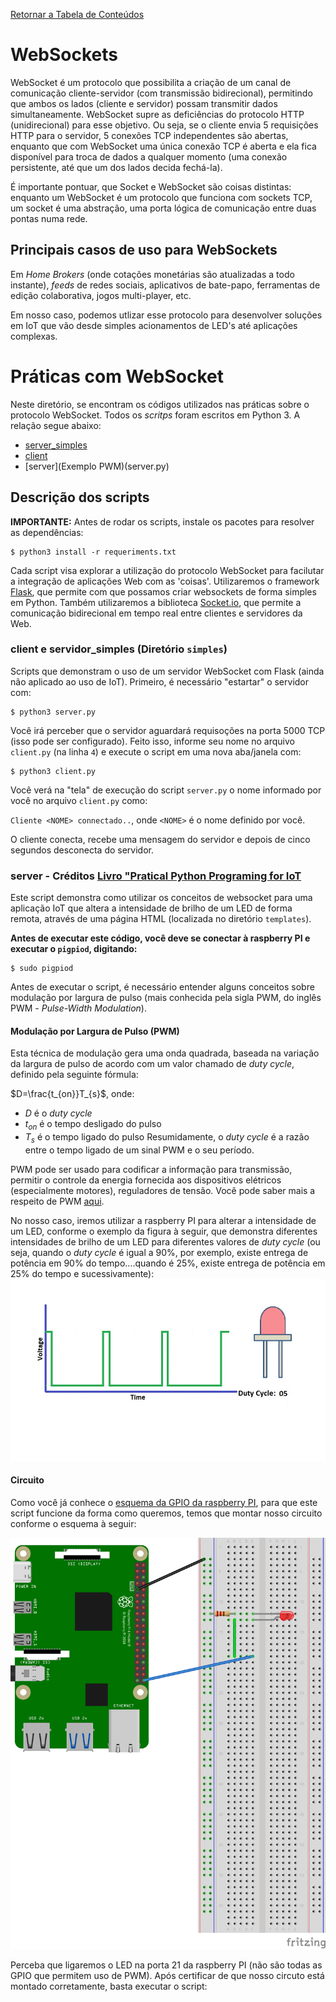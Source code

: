 [Retornar a Tabela de Conteúdos](./)
# WebSockets
WebSocket é um protocolo que possibilita a criação de um canal de comunicação cliente-servidor (com transmissão bidirecional), permitindo que ambos os lados (cliente e servidor) possam transmitir dados simultaneamente. WebSocket supre as deficiências do protocolo HTTP (unidirecional) para esse objetivo. Ou seja, se o cliente envia 5 requisições HTTP para o servidor, 5 conexões TCP independentes são abertas, enquanto que com WebSocket uma única conexão TCP é aberta e ela fica disponível para troca de dados a qualquer momento (uma conexão persistente, até que um dos lados decida fechá-la).

É importante pontuar, que Socket e WebSocket são coisas distintas: enquanto um WebSocket é um protocolo que funciona com sockets TCP, um socket é uma abstração, uma porta lógica de comunicação entre duas pontas numa rede.

## Principais casos de uso para WebSockets

Em <i>Home Brokers</i> (onde cotações monetárias são atualizadas a todo instante), <i>feeds</i> de redes sociais, aplicativos de bate-papo, ferramentas de edição colaborativa, jogos multi-player, etc.

Em nosso caso, podemos utlizar esse protocolo para desenvolver soluções em IoT que vão desde simples acionamentos de LED's até aplicações complexas.

# Práticas com WebSocket
Neste diretório, se encontram os códigos utilizados nas práticas sobre o protocolo WebSocket. Todos os <em>scritps</em> foram escritos em Python 3. A relação segue abaixo:
*   [server_simples](simples/server.py) 
*   [client](simples/client.py) 
*   [server](Exemplo PWM)(server.py)


## Descrição dos scripts
<strong>IMPORTANTE:</strong> Antes de rodar os scripts, instale os pacotes para resolver as dependências:

```
$ python3 install -r requeriments.txt 
```

Cada script visa explorar a utilização do protocolo WebSocket para facilutar a integração de aplicações Web com as 'coisas'. Utilizaremos o framework [Flask](https://flask.palletsprojects.com/), que permite com que possamos criar websockets de forma simples em Python. Também utilizaremos a biblioteca [Socket.io](https://socket.io/), que permite a comunicação bidirecional em tempo real entre clientes e servidores da Web.

### client e servidor_simples (Diretório `simples`)
Scripts que demonstram o uso de um servidor WebSocket com Flask (ainda não aplicado ao uso de IoT). Primeiro, é necessário "estartar" o servidor com:
```
$ python3 server.py 
```
Você irá perceber que o servidor aguardará requisoções na porta 5000 TCP (isso pode ser configurado). Feito isso, informe seu nome no arquivo `client.py` (na linha `4`) e execute o script em uma nova aba/janela com:
```
$ python3 client.py 
```
Você verá na "tela" de execução do script `server.py` o nome informado por você no arquivo `client.py` como:

`Cliente <NOME> connectado..`, onde `<NOME>` é o nome definido por você. 

O cliente conecta, recebe uma mensagem do servidor e depois de cinco segundos  desconecta do servidor.


### server - Créditos [Livro "Pratical Python Programing for IoT](https://github.com/PacktPublishing/Practical-Python-Programming-for-IoT)
Este script demonstra como utilizar os conceitos de websocket para uma aplicação IoT que altera a intensidade de brilho de um LED de forma remota, através de uma página HTML (localizada no diretório `templates`).

<strong>Antes de executar este código, você deve se conectar à raspberry PI e executar o `pigpiod`, digitando:</strong>
```
$ sudo pigpiod
```
Antes de executar o script, é necessário entender alguns conceitos sobre modulação por largura de pulso (mais conhecida pela sigla PWM, do inglês PWM - <i>Pulse-Width Modulation</i>). 

#### Modulação por Largura de Pulso (PWM)
Esta técnica de modulação gera uma onda quadrada, baseada na variação da largura de pulso de acordo com um valor chamado de <i>duty cycle</i>, definido pela seguinte fórmula:

$D=\frac{t_{on}}T_{s}$, onde:
- $D$ é o <i>duty cycle</i>
- $t_{on}$ é o tempo desligado do pulso
- $T_{s}$ é o tempo ligado do pulso
Resumidamente, o <i>duty cycle</i> é a razão entre o tempo ligado de um sinal PWM e o seu período.

PWM pode ser usado para codificar a informação para transmissão, permitir o controle da energia fornecida aos dispositivos elétricos (especialmente motores), reguladores de tensão. Você pode saber mais a respeito de PWM [aqui](https://eltgeral.com.br/o-que-e-pwm/).

No nosso caso, iremos utilizar a raspberry PI para alterar a intensidade de um LED, conforme o exemplo da figura à seguir, que demonstra diferentes intensidades de brilho de um LED para diferentes valores de <i>duty cycle</i> (ou seja, quando o <i>duty cycle</i> é igual a 90%, por exemplo, existe entrega de potência em 90% do tempo....quando é 25%, existe entrega de potência em 25% do tempo e sucessivamente):
![pwm](PWM.gif)

#### Circuito
Como você já conhece o [esquema da GPIO da raspberry PI](https://raw.githubusercontent.com/mvscti/GTI04015-COMPUTACAO_EM_NUVEM_E_IOT_I/main/GPIO/gpio-pinout-diagram.png), para que este script funcione da forma como queremos, temos que montar nosso circuito conforme o esquema à seguir:

![esquema](esquema.png)

Perceba que ligaremos o LED na porta 21 da raspberry PI (não são todas as GPIO que permitem uso de PWM). Após certificar de que nosso circuto está montado corretamente, basta executar o script:



